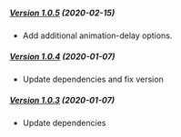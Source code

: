 ##### [Version 1.0.5](https://github.com/Codeinwp/blocks-animation/compare/v1.0.4...v1.0.5) (2020-02-15)

- Add additional animation-delay options.

##### [Version 1.0.4](https://github.com/Codeinwp/blocks-animation/compare/v1.0.3...v1.0.4) (2020-01-07)

* Update dependencies and fix version

##### [Version 1.0.3](https://github.com/Codeinwp/blocks-animation/compare/v1.0.2...v1.0.3) (2020-01-07)

* Update dependencies
